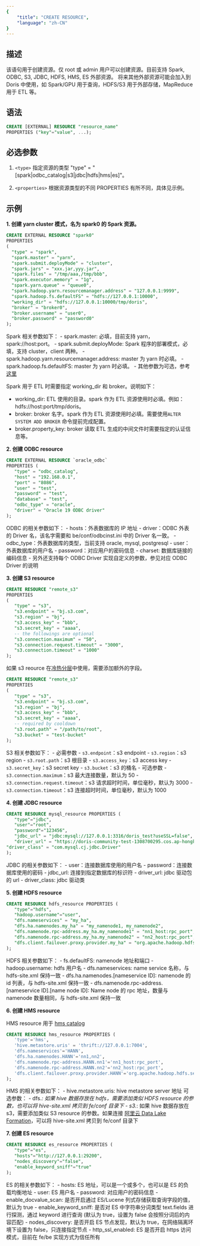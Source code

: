 ```yaml
---
{
    "title": "CREATE RESOURCE",
    "language": "zh-CN"
}
---
```


<!--
Licensed to the Apache Software Foundation (ASF) under one
or more contributor license agreements.  See the NOTICE file
distributed with this work for additional information
regarding copyright ownership.  The ASF licenses this file
to you under the Apache License, Version 2.0 (the
"License"); you may not use this file except in compliance
with the License.  You may obtain a copy of the License at

  http://www.apache.org/licenses/LICENSE-2.0

Unless required by applicable law or agreed to in writing,
software distributed under the License is distributed on an
"AS IS" BASIS, WITHOUT WARRANTIES OR CONDITIONS OF ANY
KIND, either express or implied.  See the License for the
specific language governing permissions and limitations
under the License.
-->

## 描述

该语句用于创建资源。仅 root 或 admin 用户可以创建资源。目前支持 Spark, ODBC, S3, JDBC, HDFS, HMS, ES 外部资源。
将来其他外部资源可能会加入到 Doris 中使用，如 Spark/GPU 用于查询，HDFS/S3 用于外部存储，MapReduce 用于 ETL 等。

## 语法

```sql
CREATE [EXTERNAL] RESOURCE "resource_name"
PROPERTIES ("key"="value", ...);
```

## 必选参数
1. `<type>`
指定资源的类型 "type" = "[spark|odbc_catalog|s3|jdbc|hdfs|hms|es]"。

2. `<properties>`
   根据资源类型的不同 PROPERTIES 有所不同，具体见示例。

## 示例

**1. 创建 yarn cluster 模式，名为 spark0 的 Spark 资源。**

   ```sql
   CREATE EXTERNAL RESOURCE "spark0"
   PROPERTIES
   (
     "type" = "spark",
     "spark.master" = "yarn",
     "spark.submit.deployMode" = "cluster",
     "spark.jars" = "xxx.jar,yyy.jar",
     "spark.files" = "/tmp/aaa,/tmp/bbb",
     "spark.executor.memory" = "1g",
     "spark.yarn.queue" = "queue0",
     "spark.hadoop.yarn.resourcemanager.address" = "127.0.0.1:9999",
     "spark.hadoop.fs.defaultFS" = "hdfs://127.0.0.1:10000",
     "working_dir" = "hdfs://127.0.0.1:10000/tmp/doris",
     "broker" = "broker0",
     "broker.username" = "user0",
     "broker.password" = "password0"
   );
   ```

   Spark 相关参数如下：
    - spark.master: 必填，目前支持 yarn，spark://host:port。
    - spark.submit.deployMode: Spark 程序的部署模式，必填，支持 cluster，client 两种。
    - spark.hadoop.yarn.resourcemanager.address: master 为 yarn 时必填。
    - spark.hadoop.fs.defaultFS: master 为 yarn 时必填。
    - 其他参数为可选，参考[这里](http://spark.apache.org/docs/latest/configuration.html)



Spark 用于 ETL 时需要指定 working_dir 和 broker。说明如下：

- working_dir: ETL 使用的目录。spark 作为 ETL 资源使用时必填。例如：hdfs://host:port/tmp/doris。
- broker: broker 名字。spark 作为 ETL 资源使用时必填。需要使用`ALTER SYSTEM ADD BROKER` 命令提前完成配置。
- broker.property_key: broker 读取 ETL 生成的中间文件时需要指定的认证信息等。

**2. 创建 ODBC resource**

   ```sql
   CREATE EXTERNAL RESOURCE `oracle_odbc`
   PROPERTIES (
      "type" = "odbc_catalog",
      "host" = "192.168.0.1",
      "port" = "8086",
      "user" = "test",
      "password" = "test",
      "database" = "test",
      "odbc_type" = "oracle",
      "driver" = "Oracle 19 ODBC driver"
   );
   ```

   ODBC 的相关参数如下：
    - hosts：外表数据库的 IP 地址
    - driver：ODBC 外表的 Driver 名，该名字需要和 be/conf/odbcinst.ini 中的 Driver 名一致。
    - odbc_type：外表数据库的类型，当前支持 oracle, mysql, postgresql
    - user：外表数据库的用户名
    - password：对应用户的密码信息
    - charset: 数据库链接的编码信息
    - 另外还支持每个 ODBC Driver 实现自定义的参数，参见对应 ODBC Driver 的说明

**3. 创建 S3 resource**

   ```sql
   CREATE RESOURCE "remote_s3"
   PROPERTIES
   (
      "type" = "s3",
      "s3.endpoint" = "bj.s3.com",
      "s3.region" = "bj",
      "s3.access_key" = "bbb",
      "s3.secret_key" = "aaaa",
      -- the followings are optional
      "s3.connection.maximum" = "50",
      "s3.connection.request.timeout" = "3000",
      "s3.connection.timeout" = "1000"
   );
   ```

   如果 s3 reource 在[冷热分层](../../../../../docs/advanced/cold_hot_separation.md)中使用，需要添加额外的字段。
   ```sql
   CREATE RESOURCE "remote_s3"
   PROPERTIES
   (
      "type" = "s3",
      "s3.endpoint" = "bj.s3.com",
      "s3.region" = "bj",
      "s3.access_key" = "bbb",
      "s3.secret_key" = "aaaa",
      -- required by cooldown
      "s3.root.path" = "/path/to/root",
      "s3.bucket" = "test-bucket"
   );
   ```

   S3 相关参数如下：
    - 必需参数
        - `s3.endpoint`：s3 endpoint
        - `s3.region`：s3 region
        - `s3.root.path`：s3 根目录
        - `s3.access_key`：s3 access key
        - `s3.secret_key`：s3 secret key
        - `s3.bucket`：s3 的桶名
    - 可选参数
        - `s3.connection.maximum`：s3 最大连接数量，默认为 50
        - `s3.connection.request.timeout`：s3 请求超时时间，单位毫秒，默认为 3000
        - `s3.connection.timeout`：s3 连接超时时间，单位毫秒，默认为 1000

**4. 创建 JDBC resource**

   ```sql
   CREATE RESOURCE mysql_resource PROPERTIES (
      "type"="jdbc",
      "user"="root",
      "password"="123456",
      "jdbc_url" = "jdbc:mysql://127.0.0.1:3316/doris_test?useSSL=false",
      "driver_url" = "https://doris-community-test-1308700295.cos.ap-hongkong.myqcloud.com/jdbc_driver/mysql-connector-java-8.0.25.jar",
   "driver_class" = "com.mysql.cj.jdbc.Driver"
   );
   ```

   JDBC 的相关参数如下：
    - user：连接数据库使用的用户名
    - password：连接数据库使用的密码
    - jdbc_url: 连接到指定数据库的标识符
    - driver_url: jdbc 驱动包的 url
    - driver_class: jdbc 驱动类

**5. 创建 HDFS resource**

   ```sql
   CREATE RESOURCE hdfs_resource PROPERTIES (
      "type"="hdfs",
      "hadoop.username"="user",
      "dfs.nameservices" = "my_ha",
      "dfs.ha.namenodes.my_ha" = "my_namenode1, my_namenode2",
      "dfs.namenode.rpc-address.my_ha.my_namenode1" = "nn1_host:rpc_port",
      "dfs.namenode.rpc-address.my_ha.my_namenode2" = "nn2_host:rpc_port",
      "dfs.client.failover.proxy.provider.my_ha" = "org.apache.hadoop.hdfs.server.namenode.ha.ConfiguredFailoverProxyProvider"
   );
   ```

   HDFS 相关参数如下：
    - fs.defaultFS: namenode 地址和端口
    - hadoop.username: hdfs 用户名
    - dfs.nameservices: name service 名称，与 hdfs-site.xml 保持一致
    - dfs.ha.namenodes.[nameservice ID]: namenode 的 id 列表，与 hdfs-site.xml 保持一致
    - dfs.namenode.rpc-address.[nameservice ID].[name node ID]: Name node 的 rpc 地址，数量与 namenode 数量相同，与 hdfs-site.xml 保持一致

**6. 创建 HMS resource**

   HMS resource 用于 [hms catalog](../../../../lakehouse/datalake-analytics/hive)
   ```sql
   CREATE RESOURCE hms_resource PROPERTIES (
      'type'='hms',
      'hive.metastore.uris' = 'thrift://127.0.0.1:7004',
      'dfs.nameservices'='HANN',
      'dfs.ha.namenodes.HANN'='nn1,nn2',
      'dfs.namenode.rpc-address.HANN.nn1'='nn1_host:rpc_port',
      'dfs.namenode.rpc-address.HANN.nn2'='nn2_host:rpc_port',
      'dfs.client.failover.proxy.provider.HANN'='org.apache.hadoop.hdfs.server.namenode.ha.ConfiguredFailoverProxyProvider'
   );
   ```

   HMS 的相关参数如下：
    - hive.metastore.uris: hive metastore server 地址
      可选参数：
    - dfs.*: 如果 hive 数据存放在 hdfs，需要添加类似 HDFS resource 的参数，也可以将 hive-site.xml 拷贝到 fe/conf 目录下
    - s3.*: 如果 hive 数据存放在 s3，需要添加类似 S3 resource 的参数。如果连接 [阿里云 Data Lake Formation](https://www.aliyun.com/product/bigdata/dlf)，可以将 hive-site.xml 拷贝到 fe/conf 目录下

**7. 创建 ES resource**

   ```sql
   CREATE RESOURCE es_resource PROPERTIES (
      "type"="es",
      "hosts"="http://127.0.0.1:29200",
      "nodes_discovery"="false",
      "enable_keyword_sniff"="true"
   );
   ```

   ES 的相关参数如下：
    - hosts: ES 地址，可以是一个或多个，也可以是 ES 的负载均衡地址
    - user: ES 用户名
    - password: 对应用户的密码信息
    - enable_docvalue_scan: 是否开启通过 ES/Lucene 列式存储获取查询字段的值，默认为 true
    - enable_keyword_sniff: 是否对 ES 中字符串分词类型 text.fields 进行探测，通过 keyword 进行查询 (默认为 true，设置为 false 会按照分词后的内容匹配)
    - nodes_discovery: 是否开启 ES 节点发现，默认为 true，在网络隔离环境下设置为 false，只连接指定节点
    - http_ssl_enabled: ES 是否开启 https 访问模式，目前在 fe/be 实现方式为信任所有

